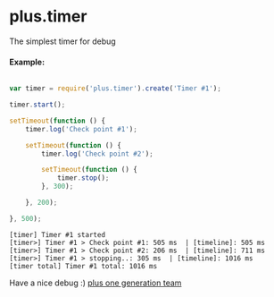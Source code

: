 # plus.timer 
The simplest timer for debug

#### Example:

```javascript

var timer = require('plus.timer').create('Timer #1');

timer.start();

setTimeout(function () {
    timer.log('Check point #1');

    setTimeout(function () {
        timer.log('Check point #2');

        setTimeout(function () {
            timer.stop();
        }, 300);

    }, 200);

}, 500);
```

```
[timer] Timer #1 started
[timer>] Timer #1 > Check point #1: 505 ms  | [timeline]: 505 ms
[timer>] Timer #1 > Check point #2: 206 ms  | [timeline]: 711 ms
[timer>] Timer #1 > stopping..: 305 ms  | [timeline]: 1016 ms
[timer total] Timer #1 total: 1016 ms
```

Have a nice debug :)
[plus one generation team](http://plus1generation.com)

